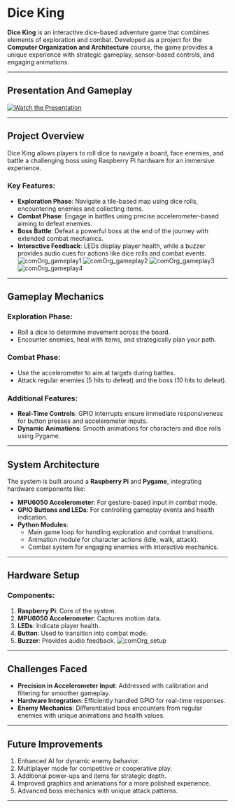 # Dice King

**Dice King** is an interactive dice-based adventure game that combines elements of exploration and combat. Developed as a project for the **Computer Organization and Architecture** course, the game provides a unique experience with strategic gameplay, sensor-based controls, and engaging animations.

---

## Presentation And Gameplay

[![Watch the Presentation](https://img.shields.io/badge/Presentation-Link-blue?style=for-the-badge&logo=google-drive)]([https://your-link-to-presentation.com](https://drive.google.com/drive/folders/141Z3nKOT2puuXSoEX6pt6OOSbPpRyGGw?usp=sharing))

---

## Project Overview

Dice King allows players to roll dice to navigate a board, face enemies, and battle a challenging boss using Raspberry Pi hardware for an immersive experience.

### Key Features:
- **Exploration Phase**: Navigate a tile-based map using dice rolls, encountering enemies and collecting items.
- **Combat Phase**: Engage in battles using precise accelerometer-based aiming to defeat enemies.
- **Boss Battle**: Defeat a powerful boss at the end of the journey with extended combat mechanics.
- **Interactive Feedback**: LEDs display player health, while a buzzer provides audio cues for actions like dice rolls and combat events.
![comOrg_gameplay1](https://github.com/user-attachments/assets/6fe72e26-975f-4d1d-86ad-8c3793711cdc)
![comOrg_gameplay2](https://github.com/user-attachments/assets/f709d670-625a-4335-85a0-916b0b004d57)
![comOrg_gameplay3](https://github.com/user-attachments/assets/50e2f577-c2d9-457b-9628-588583fc86d2)
![comOrg_gameplay4](https://github.com/user-attachments/assets/f3c234bd-e7bb-44fa-8cc6-477d4231c26c)
---

## Gameplay Mechanics

### Exploration Phase:
- Roll a dice to determine movement across the board.
- Encounter enemies, heal with items, and strategically plan your path.

### Combat Phase:
- Use the accelerometer to aim at targets during battles.
- Attack regular enemies (5 hits to defeat) and the boss (10 hits to defeat).

### Additional Features:
- **Real-Time Controls**: GPIO interrupts ensure immediate responsiveness for button presses and accelerometer inputs.
- **Dynamic Animations**: Smooth animations for characters and dice rolls using Pygame.

---

## System Architecture

The system is built around a **Raspberry Pi** and **Pygame**, integrating hardware components like:
- **MPU6050 Accelerometer**: For gesture-based input in combat mode.
- **GPIO Buttons and LEDs**: For controlling gameplay events and health indication.
- **Python Modules**:
  - Main game loop for handling exploration and combat transitions.
  - Animation module for character actions (idle, walk, attack).
  - Combat system for engaging enemies with interactive mechanics.

---

## Hardware Setup

### Components:
1. **Raspberry Pi**: Core of the system.
2. **MPU6050 Accelerometer**: Captures motion data.
3. **LEDs**: Indicate player health.
4. **Button**: Used to transition into combat mode.
5. **Buzzer**: Provides audio feedback.
![comOrg_setup](https://github.com/user-attachments/assets/b1f2e855-8c2d-4d8a-b524-a2d5ac9d3333)


---

## Challenges Faced

- **Precision in Accelerometer Input**: Addressed with calibration and filtering for smoother gameplay.
- **Hardware Integration**: Efficiently handled GPIO for real-time responses.
- **Enemy Mechanics**: Differentiated boss encounters from regular enemies with unique animations and health values.

---

## Future Improvements

1. Enhanced AI for dynamic enemy behavior.
2. Multiplayer mode for competitive or cooperative play.
3. Additional power-ups and items for strategic depth.
4. Improved graphics and animations for a more polished experience.
5. Advanced boss mechanics with unique attack patterns.

---


